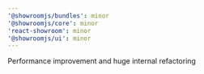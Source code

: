 ```yaml
---
'@showroomjs/bundles': minor
'@showroomjs/core': minor
'react-showroom': minor
'@showroomjs/ui': minor
---
```


Performance improvement and huge internal refactoring
